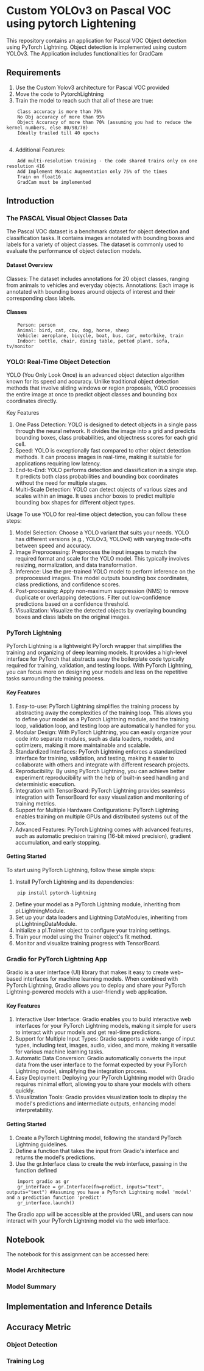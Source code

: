 # Custom YOLOv3 on Pascal VOC using pytorch Lightening

This repository contains an application for Pascal VOC Object detection using PyTorch Lightning. Object detection is implemented using custom YOLOv3. The Application includes functionalities for GradCam

## Requirements

1. Use the Custom Yolov3 architecture for Pascal VOC provided 
2. Move the code to PytorchLightning
3. Train the model to reach such that all of these are true:
~~~
	Class accuracy is more than 75%
	No Obj accuracy of more than 95%
	Object Accuracy of more than 70% (assuming you had to reduce the kernel numbers, else 80/98/78)
	Ideally trailed till 40 epochs
	
~~~
4. Additional Features:
~~~
	Add multi-resolution training - the code shared trains only on one resolution 416
	Add Implement Mosaic Augmentation only 75% of the times
	Train on float16
	GradCam must be implemented
~~~

## Introduction 

### The PASCAL Visual Object Classes Data

The Pascal VOC dataset is a benchmark dataset for object detection and classification tasks. It contains images annotated with bounding boxes and labels for a variety of object classes. The dataset is commonly used to evaluate the performance of object detection models.

#### Dataset Overview
Classes: The dataset includes annotations for 20 object classes, ranging from animals to vehicles and everyday objects.
Annotations: Each image is annotated with bounding boxes around objects of interest and their corresponding class labels.

#### Classes 
~~~
	Person: person
	Animal: bird, cat, cow, dog, horse, sheep
	Vehicle: aeroplane, bicycle, boat, bus, car, motorbike, train
	Indoor: bottle, chair, dining table, potted plant, sofa, tv/monitor
~~~
### YOLO: Real-Time Object Detection

YOLO (You Only Look Once) is an advanced object detection algorithm known for its speed and accuracy. Unlike traditional object detection methods that involve sliding windows or region proposals, YOLO processes the entire image at once to predict object classes and bounding box coordinates directly.

Key Features

1. One Pass Detection: YOLO is designed to detect objects in a single pass through the neural network. It divides the image into a grid and predicts bounding boxes, class probabilities, and objectness scores for each grid cell.
2. Speed: YOLO is exceptionally fast compared to other object detection methods. It can process images in real-time, making it suitable for applications requiring low latency.
3. End-to-End: YOLO performs detection and classification in a single step. It predicts both class probabilities and bounding box coordinates without the need for multiple stages.
4. Multi-Scale Detection: YOLO can detect objects of various sizes and scales within an image. It uses anchor boxes to predict multiple bounding box shapes for different object types.

Usage
To use YOLO for real-time object detection, you can follow these steps:
1. Model Selection: Choose a YOLO variant that suits your needs. YOLO has different versions (e.g., YOLOv3, YOLOv4) with varying trade-offs between speed and accuracy.
2. Image Preprocessing: Preprocess the input images to match the required format and scale for the YOLO model. This typically involves resizing, normalization, and data transformation.
3. Inference: Use the pre-trained YOLO model to perform inference on the preprocessed images. The model outputs bounding box coordinates, class predictions, and confidence scores.
4. Post-processing: Apply non-maximum suppression (NMS) to remove duplicate or overlapping detections. Filter out low-confidence predictions based on a confidence threshold.
5. Visualization: Visualize the detected objects by overlaying bounding boxes and class labels on the original images.

### PyTorch Lightning

PyTorch Lightning is a lightweight PyTorch wrapper that simplifies the training and organizing of deep learning models. It provides a high-level interface for PyTorch that abstracts away the boilerplate code typically required for training, validation, and testing loops. With PyTorch Lightning, you can focus more on designing your models and less on the repetitive tasks surrounding the training process.

#### Key Features
1. Easy-to-use: PyTorch Lightning simplifies the training process by abstracting away the complexities of the training loop. This allows you to define your model as a PyTorch Lightning module, and the training loop, validation loop, and testing loop are automatically handled for you.
2. Modular Design: With PyTorch Lightning, you can easily organize your code into separate modules, such as data loaders, models, and optimizers, making it more maintainable and scalable.
3. Standardized Interfaces: PyTorch Lightning enforces a standardized interface for training, validation, and testing, making it easier to collaborate with others and integrate with different research projects.
4. Reproducibility: By using PyTorch Lightning, you can achieve better experiment reproducibility with the help of built-in seed handling and deterministic execution.
5. Integration with TensorBoard: PyTorch Lightning provides seamless integration with TensorBoard for easy visualization and monitoring of training metrics.
6. Support for Multiple Hardware Configurations: PyTorch Lightning enables training on multiple GPUs and distributed systems out of the box.
7. Advanced Features: PyTorch Lightning comes with advanced features, such as automatic precision training (16-bit mixed precision), gradient accumulation, and early stopping.

#### Getting Started

To start using PyTorch Lightning, follow these simple steps:

1. Install PyTorch Lightning and its dependencies:

~~~
	pip install pytorch-lightning
~~~
2. Define your model as a PyTorch Lightning module, inheriting from pl.LightningModule.
3. Set up your data loaders and Lightning DataModules, inheriting from pl.LightningDataModule.
4. Initialize a pl.Trainer object to configure your training settings.
5. Train your model using the Trainer object's fit method.
6. Monitor and visualize training progress with TensorBoard.

### Gradio for PyTorch Lightning App

Gradio is a user interface (UI) library that makes it easy to create web-based interfaces for machine learning models. When combined with PyTorch Lightning, Gradio allows you to deploy and share your PyTorch Lightning-powered models with a user-friendly web application.

#### Key Features
1. Interactive User Interface: Gradio enables you to build interactive web interfaces for your PyTorch Lightning models, making it simple for users to interact with your models and get real-time predictions.
2. Support for Multiple Input Types: Gradio supports a wide range of input types, including text, images, audio, video, and more, making it versatile for various machine learning tasks.
3. Automatic Data Conversion: Gradio automatically converts the input data from the user interface to the format expected by your PyTorch Lightning model, simplifying the integration process.
4. Easy Deployment: Deploying your PyTorch Lightning model with Gradio requires minimal effort, allowing you to share your models with others quickly.
5. Visualization Tools: Gradio provides visualization tools to display the model's predictions and intermediate outputs, enhancing model interpretability.

#### Getting Started

1. Create a PyTorch Lightning model, following the standard PyTorch Lightning guidelines.
2. Define a function that takes the input from Gradio's interface and returns the model's predictions.
3. Use the gr.Interface class to create the web interface, passing in the function defined 

~~~
	import gradio as gr
	gr_interface = gr.Interface(fn=predict, inputs="text", outputs="text") #Assuming you have a PyTorch Lightning model 'model' and a prediction function 'predict'
	gr_interface.launch()
~~~

The Gradio app will be accessible at the provided URL, and users can now interact with your PyTorch Lightning model via the web interface.

## Notebook
The notebook for this assignment can be accessed here:  

### Model Architecture


### Model Summary


## Implementation and Inference Details



## Accuracy Metric




### Object Detection 


### Training Log
